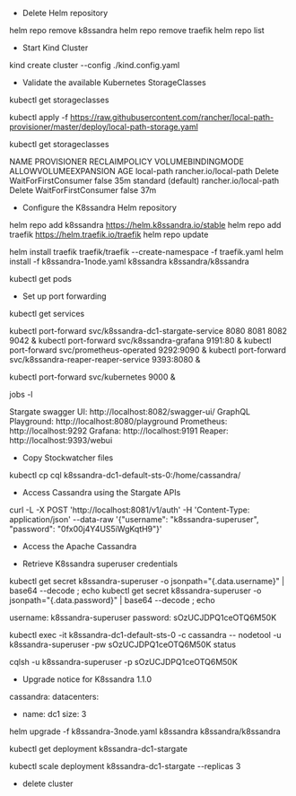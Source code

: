- Delete Helm repository

helm repo remove k8ssandra
helm repo remove traefik
helm repo list

- Start Kind Cluster

kind create cluster --config ./kind.config.yaml

- Validate the available Kubernetes StorageClasses

kubectl get storageclasses

kubectl apply -f https://raw.githubusercontent.com/rancher/local-path-provisioner/master/deploy/local-path-storage.yaml

kubectl get storageclasses

NAME                 PROVISIONER             RECLAIMPOLICY   VOLUMEBINDINGMODE      ALLOWVOLUMEEXPANSION   AGE
local-path           rancher.io/local-path   Delete          WaitForFirstConsumer   false                  35m
standard (default)   rancher.io/local-path   Delete          WaitForFirstConsumer   false                  37m

- Configure the K8ssandra Helm repository

helm repo add k8ssandra https://helm.k8ssandra.io/stable
helm repo add traefik https://helm.traefik.io/traefik
helm repo update

helm install traefik traefik/traefik --create-namespace -f traefik.yaml
helm install -f k8ssandra-1node.yaml k8ssandra k8ssandra/k8ssandra

kubectl get pods

- Set up port forwarding

kubectl get services

kubectl port-forward svc/k8ssandra-dc1-stargate-service 8080 8081 8082 9042 &
kubectl port-forward svc/k8ssandra-grafana 9191:80 &
kubectl port-forward svc/prometheus-operated 9292:9090 &
kubectl port-forward svc/k8ssandra-reaper-reaper-service 9393:8080 &

kubectl port-forward svc/kubernetes 9000 &

jobs -l

Stargate swagger UI: http://localhost:8082/swagger-ui/
GraphQL Playground: http://localhost:8080/playground
Prometheus: http://localhost:9292
Grafana: http://localhost:9191
Reaper: http://localhost:9393/webui


- Copy Stockwatcher files

kubectl cp cql k8ssandra-dc1-default-sts-0:/home/cassandra/


- Access Cassandra using the Stargate APIs

curl -L -X POST 'http://localhost:8081/v1/auth' -H 'Content-Type: application/json' --data-raw '{"username": "k8ssandra-superuser", "password": "0fx00j4Y4US5iWgKqtH9"}'


- Access the Apache Cassandra

- Retrieve K8ssandra superuser credentials

kubectl get secret k8ssandra-superuser -o jsonpath="{.data.username}" | base64 --decode ; echo
kubectl get secret k8ssandra-superuser -o jsonpath="{.data.password}" | base64 --decode ; echo

username: k8ssandra-superuser
password: sOzUCJDPQ1ceOTQ6M50K


kubectl exec -it k8ssandra-dc1-default-sts-0 -c cassandra -- nodetool -u k8ssandra-superuser -pw sOzUCJDPQ1ceOTQ6M50K status

cqlsh -u k8ssandra-superuser -p sOzUCJDPQ1ceOTQ6M50K


- Upgrade notice for K8ssandra 1.1.0

cassandra:
  datacenters:
  - name: dc1
    size: 3

helm upgrade -f k8ssandra-3node.yaml k8ssandra k8ssandra/k8ssandra



kubectl get deployment k8ssandra-dc1-stargate

kubectl scale deployment k8ssandra-dc1-stargate  --replicas 3

- delete cluster
